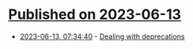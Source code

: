 # [Published on 2023-06-13](index.md)

* [2023-06-13, 07:34:40](https://lobste.rs/s/ren8yn/dealing_with_deprecations) - [Dealing with deprecations](https://stitcher.io/blog/dealing-with-deprecations)
